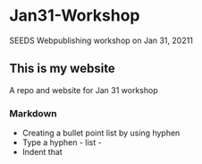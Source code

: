 # Jan31-Workshop
SEEDS Webpublishing workshop on Jan 31, 20211

## This is my website
A repo and website for Jan 31 workshop

### Markdown
- Creating a bullet point list by using hyphen
- Type a hyphen - list -
- Indent that
